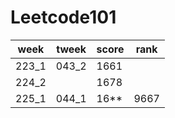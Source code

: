 # Leetcode101

| week  | tweek | score | rank |
| ----- | ----- | ----- | ----- |
| 223_1 | 043_2 | 1661 | |
| 224_2 |       | 1678 | |
| 225_1 | 044_1 | 16** | 9667 |

